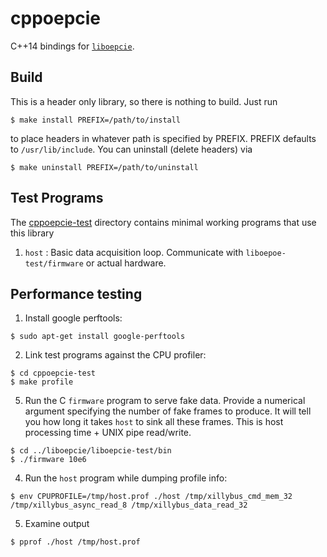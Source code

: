 # cppoepcie
C++14 bindings for [`liboepcie`](../liboepcie/README.md).

## Build
This is a header only library, so there is nothing to build. Just run
```
$ make install PREFIX=/path/to/install
```
to place headers in whatever path is specified by PREFIX. PREFIX defaults to
`/usr/lib/include`. You can uninstall (delete headers) via
```
$ make uninstall PREFIX=/path/to/uninstall
```

## Test Programs
The [cppoepcie-test](cppoepcie-test) directory contains minimal working
programs that use this library

1. `host` : Basic data acquisition loop. Communicate with `liboepoe-test/firmware` or actual
   hardware.

## Performance testing
1. Install google perftools:
```
$ sudo apt-get install google-perftools
```
2. Link test programs against the CPU profiler:
```
$ cd cppoepcie-test
$ make profile
```
5. Run the C `firmware` program to serve fake data. Provide a numerical argument
   specifying the number of fake frames to produce. It will tell you how long
   it takes `host` to sink all these frames. This is host processing time +
   UNIX pipe read/write.
```
$ cd ../liboepcie/liboepcie-test/bin
$ ./firmware 10e6
```
4. Run the `host` program while dumping profile info:
```
$ env CPUPROFILE=/tmp/host.prof ./host /tmp/xillybus_cmd_mem_32 /tmp/xillybus_async_read_8 /tmp/xillybus_data_read_32
```
5. Examine output
```
$ pprof ./host /tmp/host.prof
```
